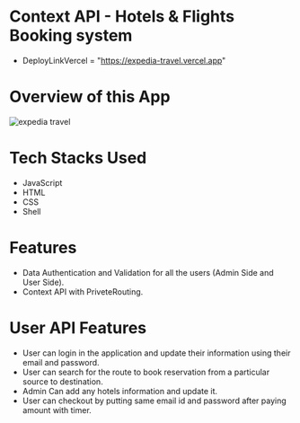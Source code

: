 # Context API - Hotels & Flights Booking system
- DeployLinkVercel = "https://expedia-travel.vercel.app"

# Overview of this App


![expedia travel](https://user-images.githubusercontent.com/104748364/205475957-ade316fa-bfdc-4910-ab22-e747ccb7ea57.png)

# Tech Stacks Used
- JavaScript
- HTML
- CSS
- Shell
# Features
- Data Authentication and Validation for all the users (Admin Side and User Side).
- Context API with PriveteRouting.
# User API Features
- User can login in the application and update their information using their email and password.
- User can search for the route to book reservation from a particular source to destination.
- Admin Can add any hotels information and update it.
- User can checkout by putting same email id and password after paying amount with timer.


